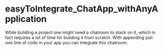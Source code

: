 # easyToIntegrate_ChatApp_withAnyApplication
While buliding a project one might need a chatroom to stack on it, which in fact requires a lot of time for buliding it from scratch.
With appending just one line of code in your app you can integrate this chatroom.

